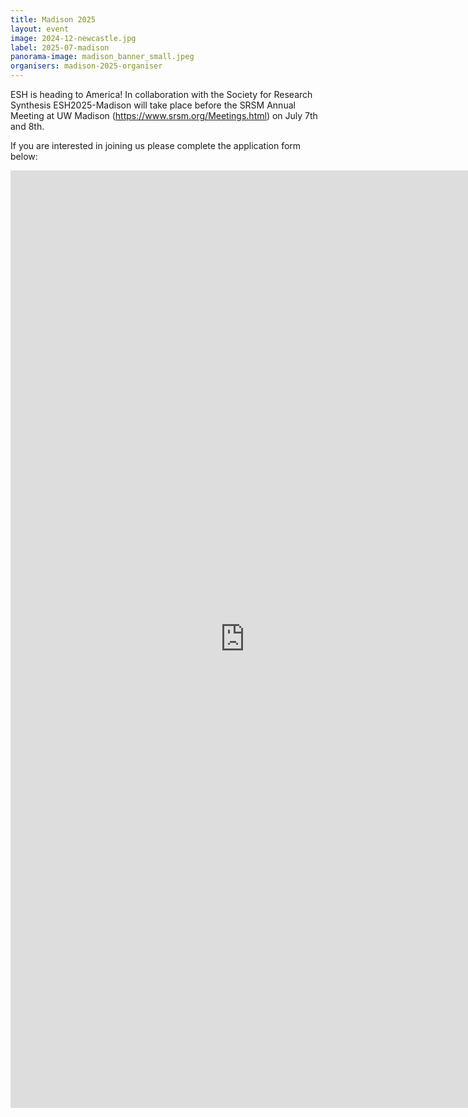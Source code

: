 ```yaml
---
title: Madison 2025
layout: event
image: 2024-12-newcastle.jpg
label: 2025-07-madison
panorama-image: madison_banner_small.jpeg
organisers: madison-2025-organiser
---
```


ESH is heading to America! In collaboration with the Society for Research Synthesis ESH2025-Madison will take place before the SRSM Annual Meeting at UW Madison (https://www.srsm.org/Meetings.html) on July 7th and 8th. 

If you are interested in joining us please complete the application form below:

<iframe src="https://docs.google.com/forms/d/e/1FAIpQLSdIgufbTmXIfvs0kevTbMzDxVtoiw674gaUiwkeTX3VE5sKNA/viewform?embedded=true" width="750" height="1500" frameborder="0" marginheight="0" marginwidth="0">Loading…</iframe>
